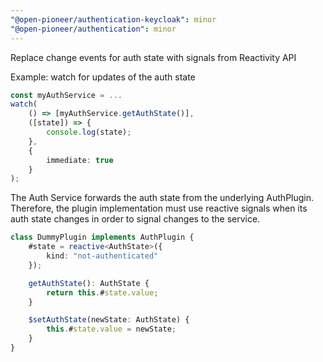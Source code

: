 ```yaml
---
"@open-pioneer/authentication-keycloak": minor
"@open-pioneer/authentication": minor
---
```


Replace change events for auth state with signals from Reactivity API

Example: watch for updates of the auth state

```typescript
const myAuthService = ...
watch(
    () => [myAuthService.getAuthState()],
    ([state]) => {
        console.log(state);
    },
    {
        immediate: true
    }
);
```

The Auth Service forwards the auth state from the underlying AuthPlugin.
Therefore, the plugin implementation must use reactive signals when its auth state changes in order to signal changes to the service.

```typescript
class DummyPlugin implements AuthPlugin {
    #state = reactive<AuthState>({
        kind: "not-authenticated"
    });

    getAuthState(): AuthState {
        return this.#state.value;
    }

    $setAuthState(newState: AuthState) {
        this.#state.value = newState;
    }
}
```
